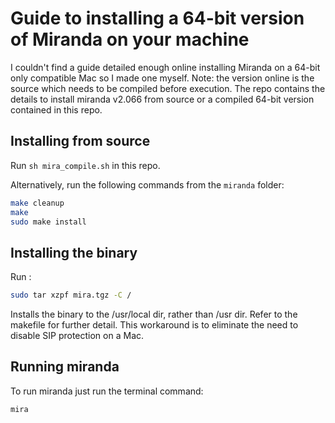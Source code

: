 # Guide to installing a 64-bit version of Miranda on your machine #

I couldn't find a guide detailed enough online installing Miranda on a 64-bit only compatible Mac so I made one myself. 
Note: the version online is the source which needs to be compiled before execution.
The repo contains the details to install miranda v2.066 from source or a compiled 64-bit version contained in this repo.

## Installing from source ##

Run `sh mira_compile.sh` in this repo.

Alternatively, run the following commands from the `miranda` folder:
```bash
make cleanup
make 
sudo make install
```

## Installing the binary ## 

Run :

```bash
sudo tar xzpf mira.tgz -C /
```

Installs the binary to the /usr/local dir, rather than /usr dir. Refer to the makefile for further detail. This workaround is to eliminate the need to disable SIP protection on a Mac.

## Running miranda

To run miranda just run the terminal command: 
```bash
mira
```

